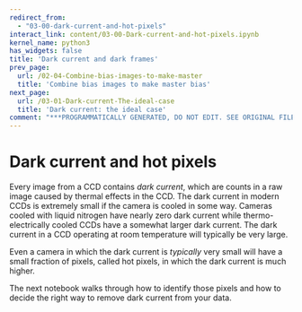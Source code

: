 ```yaml
---
redirect_from:
  - "03-00-dark-current-and-hot-pixels"
interact_link: content/03-00-Dark-current-and-hot-pixels.ipynb
kernel_name: python3
has_widgets: false
title: 'Dark current and dark frames'
prev_page:
  url: /02-04-Combine-bias-images-to-make-master
  title: 'Combine bias images to make master bias'
next_page:
  url: /03-01-Dark-current-The-ideal-case
  title: 'Dark current: the ideal case'
comment: "***PROGRAMMATICALLY GENERATED, DO NOT EDIT. SEE ORIGINAL FILES IN /content***"
---
```


# Dark current and hot pixels

Every image from a CCD contains *dark current*, which are counts in a raw image
caused by thermal effects in the CCD.
The dark current in modern CCDs is extremely small if the camera is cooled in
some way. Cameras cooled with liquid nitrogen have nearly zero dark current
while thermo-electrically cooled CCDs have a somewhat larger dark current. The
dark current in a CCD operating at room temperature will typically be very
large.

Even a camera in which the dark current is *typically* very small will have a
small fraction of pixels, called hot pixels, in which the dark current is much
higher.

The next notebook walks through how to identify those pixels and how to decide
the right way to remove dark current from your data.
